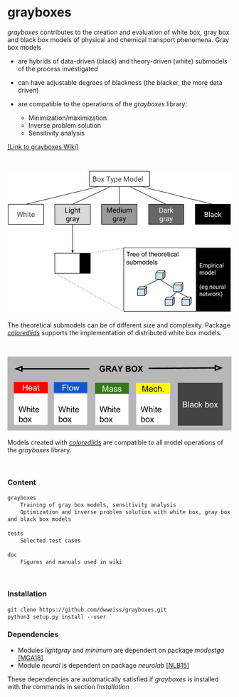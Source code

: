 # grayboxes

_grayboxes_ contributes to the creation and evaluation of white box, gray box and black box models of physical and chemical transport phenomena. Gray box models 

- are hybrids of data-driven (black) and theory-driven (white) submodels of the process investigated

- can have adjustable degrees of blackness (the blacker, the more data driven) 

- are compatible to the operations of the _grayboxes_ library:

     - Minimization/maximization
     - Inverse problem solution
     - Sensitivity analysis 

[[Link to grayboxes Wiki]](https://github.com/dwweiss/grayboxes/wiki)

<br>
<p align="center"><img src="https://github.com/dwweiss/grayboxes/blob/master/doc/fig/boxTypeWithTheoretical.png"></p>


The theoretical submodels can be of different size and complexity. Package [_coloredlids_](https://github.com/dwweiss/coloredlids/wiki) supports the implementation of distributed white box models. 

<br><p align="center"><img src="https://github.com/dwweiss/coloredlids/blob/master/doc/fig/colored_boxes_top.png"></p>

Models created with [_coloredlids_](https://github.com/dwweiss/coloredlids/wiki) are compatible to all model operations of the _grayboxes_ library.

<br>

### Content

    grayboxes
        Training of gray box models, sensitivity analysis
        Optimization and inverse problem solution with white box, gray box and black box models

    tests
        Selected test cases

    doc
        Figures and manuals used in wiki
        

### Installation

    git clone https://github.com/dwweiss/grayboxes.git
    python3 setup.py install --user `

### Dependencies

- Modules _lightgray_ and _minimum_ are dependent on package _modestga_ [[MGA18]](https://github.com/dwweiss/grayboxes/wiki/References#mga18)
- Module _neural_ is dependent on package _neurolab_ [[NLB15]](https://github.com/dwweiss/grayboxes/wiki/References#nlb15)

These dependencies are automatically satisfied if _grayboxes_ is installed with the commands in section _Installation_  

